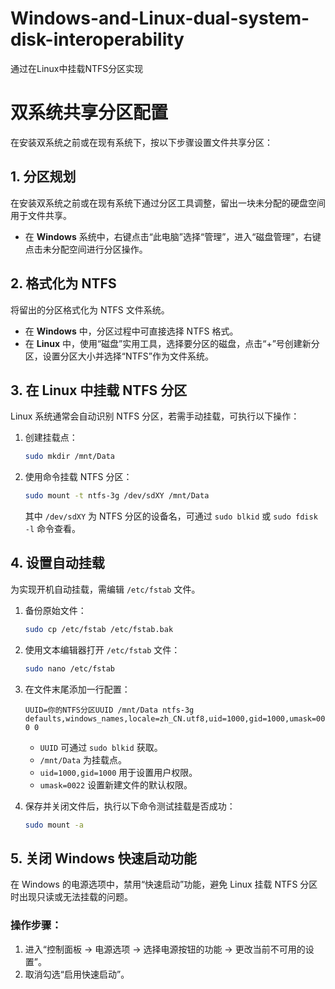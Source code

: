 # Windows-and-Linux-dual-system-disk-interoperability
通过在Linux中挂载NTFS分区实现
# 双系统共享分区配置

在安装双系统之前或在现有系统下，按以下步骤设置文件共享分区：

## 1. 分区规划
在安装双系统之前或在现有系统下通过分区工具调整，留出一块未分配的硬盘空间用于文件共享。

- 在 **Windows** 系统中，右键点击“此电脑”选择“管理”，进入“磁盘管理”，右键点击未分配空间进行分区操作。

## 2. 格式化为 NTFS
将留出的分区格式化为 NTFS 文件系统。

- 在 **Windows** 中，分区过程中可直接选择 NTFS 格式。
- 在 **Linux** 中，使用“磁盘”实用工具，选择要分区的磁盘，点击“+”号创建新分区，设置分区大小并选择“NTFS”作为文件系统。

## 3. 在 Linux 中挂载 NTFS 分区
Linux 系统通常会自动识别 NTFS 分区，若需手动挂载，可执行以下操作：

1. 创建挂载点：

    ```bash
    sudo mkdir /mnt/Data
    ```

2. 使用命令挂载 NTFS 分区：

    ```bash
    sudo mount -t ntfs-3g /dev/sdXY /mnt/Data
    ```

   其中 `/dev/sdXY` 为 NTFS 分区的设备名，可通过 `sudo blkid` 或 `sudo fdisk -l` 命令查看。

## 4. 设置自动挂载
为实现开机自动挂载，需编辑 `/etc/fstab` 文件。

1. 备份原始文件：

    ```bash
    sudo cp /etc/fstab /etc/fstab.bak
    ```

2. 使用文本编辑器打开 `/etc/fstab` 文件：

    ```bash
    sudo nano /etc/fstab
    ```

3. 在文件末尾添加一行配置：

    ```
    UUID=你的NTFS分区UUID /mnt/Data ntfs-3g defaults,windows_names,locale=zh_CN.utf8,uid=1000,gid=1000,umask=0022 0 0
    ```

   - `UUID` 可通过 `sudo blkid` 获取。
   - `/mnt/Data` 为挂载点。
   - `uid=1000,gid=1000` 用于设置用户权限。
   - `umask=0022` 设置新建文件的默认权限。

4. 保存并关闭文件后，执行以下命令测试挂载是否成功：

    ```bash
    sudo mount -a
    ```

## 5. 关闭 Windows 快速启动功能
在 Windows 的电源选项中，禁用“快速启动”功能，避免 Linux 挂载 NTFS 分区时出现只读或无法挂载的问题。

### 操作步骤：
1. 进入“控制面板 -> 电源选项 -> 选择电源按钮的功能 -> 更改当前不可用的设置”。
2. 取消勾选“启用快速启动”。
